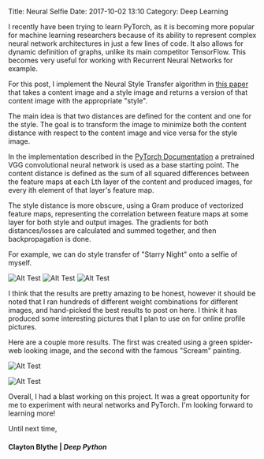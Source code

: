 Title: Neural Selfie
Date: 2017-10-02 13:10
Category: Deep Learning

I recently have been trying to learn PyTorch, as it is becoming more popular for machine learning researchers because of its ability to represent complex neural network architectures in just a few lines of code. It also allows for dynamic definition of graphs, unlike its main competitor TensorFlow. This becomes very useful for working with Recurrent Neural Networks for example. 

For this post, I implement the Neural Style Transfer algorithm in [this paper](https://arxiv.org/abs/1508.06576) that takes a content image and a style image and returns a version of that content image with the appropriate "style". 

The main idea is that two distances are defined for the content and one for the style. The goal is to transform the image to minimize both the content distance with respect to the content image and vice versa for the style image. 

In the implementation described in the [PyTorch Documentation](http://pytorch.org/tutorials/advanced/neural_style_tutorial.html) a pretrained VGG convolutional neural network is used as a base starting point. The content distance is defined as the sum of all squared differences between the feature maps at each Lth layer of the content and produced images, for every ith element of that layer's feature map.

The style distance is more obscure, using a Gram produce of vectorized feature maps, representing the correlation between feature maps at some layer for both style and output images. The gradients for both distances/losses are calculated and summed together, and then backpropagation is done. 

For example, we can do style transfer of "Starry Night" onto a selfie of myself. 

![Alt Test](https://deepython.com/images/starrynight.png)
![Alt Test](https://deepython.com/images/headshot.png)
![Alt Test](https://deepython.com/images/starryn_cw0.6.png)

I think that the results are pretty amazing to be honest, however it should be noted that I ran hundreds of different weight combinations for different images, and hand-picked the best results to post on here. I think it has produced some interesting pictures that I plan to use on for online profile pictures. 

Here are a couple more results. The first was created using a green spider-web looking image, and the second with the famous "Scream" painting. 

![Alt Test](https://deepython.com/images/trial_19642857_3.8.png)

![Alt Test](https://deepython.com/images/trial_6957597_0.2.png)

Overall, I had a blast working on this project. It was a great opportunity for me to experiment with neural networks and PyTorch. I'm looking forward to learning more! 

Until next time,
#### Clayton Blythe | *Deep Python*
